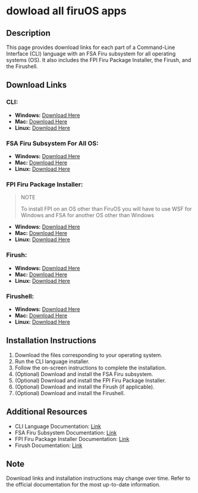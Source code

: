 # dowload all firuOS apps

## Description

This page provides download links for each part of a Command-Line Interface (CLI) language with an FSA Firu subsystem for all operating systems (OS). It also includes the FPI Firu Package Installer, the Firush, and the Firushell.

## Download Links

### CLI:

- **Windows:** [Download Here](https://sourceforge.net/projects/aroyer-cli/)
- **Mac:** [Download Here](https://docs.aws.amazon.com/cli/v1/userguide/install-macos.html)
- **Linux:** [Download Here](https://sourceforge.net/projects/aroyer-cli/)

### FSA Firu Subsystem For All OS:

- **Windows:** [Download Here](https://m.youtube.com/watch?v=wJOGNakQvRs)
- **Mac:** [Download Here](https://apps.apple.com/us/app/fsafeds/id1132751625)
- **Linux:** [Download Here](https://ereuse-org.gitbook.io/faq/where-can-i-download-linux-to-install-fsa)

### FPI Firu Package Installer:
> NOTE
> 
> To install FPI on an OS other than FiruOS you will have to use WSF for Windows and FSA for another OS other than Windows
- **Windows:** [Download Here](https://windows-post-install.uptodown.com/windows/descargar)
- **Mac:** [Download Here](https://nasa.github.io/fprime/INSTALL.html)
- **Linux:** [Download Here](https://pkgs.org/)

### Firush:

- **Windows:** [Download Here](https://www.gnu.org.ua/software/rush/download.html)
- **Mac:** [Download Here](https://www.gnu.org.ua/software/rush/download.html)
- **Linux:** [Download Here](https://www.gnu.org.ua/software/rush/download.html)

### Firushell:

- **Windows:** [Download Here](https://www.youtube.com/watch?v=lOeQUwdAjE0)
- **Mac:** [Download Here](https://www.youtube.com/watch?v=lOeQUwdAjE0)
- **Linux:** [Download Here](https://gdevelop.io/download/linux)

## Installation Instructions

1. Download the files corresponding to your operating system.
2. Run the CLI language installer.
3. Follow the on-screen instructions to complete the installation.
4. (Optional) Download and install the FSA Firu subsystem.
5. (Optional) Download and install the FPI Firu Package Installer.
6. (Optional) Download and install the Firush (if applicable).
7. (Optional) Download and install the Firushell.

## Additional Resources

- CLI Language Documentation: [Link](doc/CLI)
- FSA Firu Subsystem Documentation: [Link](doc/FSA)
- FPI Firu Package Installer Documentation: [Link](doc/fpi)
- Firush Documentation: [Link](doc/firush)

## Note

Download links and installation instructions may change over time. Refer to the official documentation for the most up-to-date information.
